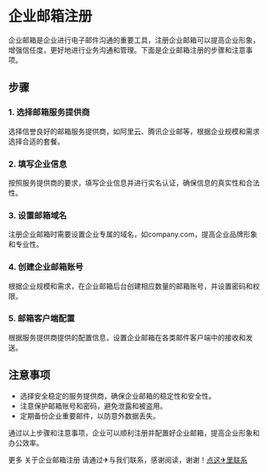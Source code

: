 # 企业邮箱注册

企业邮箱是企业进行电子邮件沟通的重要工具，注册企业邮箱可以提高企业形象，增强信任度，更好地进行业务沟通和管理。下面是企业邮箱注册的步骤和注意事项。

## 步骤

### 1. 选择邮箱服务提供商

选择信誉良好的邮箱服务提供商，如阿里云、腾讯企业邮等，根据企业规模和需求选择合适的套餐。

### 2. 填写企业信息

按照服务提供商的要求，填写企业信息并进行实名认证，确保信息的真实性和合法性。

### 3. 设置邮箱域名

注册企业邮箱时需要设置企业专属的域名，如company.com，提高企业品牌形象和专业性。

### 4. 创建企业邮箱账号

根据企业规模和需求，在企业邮箱后台创建相应数量的邮箱账号，并设置密码和权限。

### 5. 邮箱客户端配置

根据服务提供商提供的配置信息，设置企业邮箱在各类邮件客户端中的接收和发送。

## 注意事项

- 选择安全稳定的服务提供商，确保企业邮箱的稳定性和安全性。
- 注意保护邮箱账号和密码，避免泄露和被盗用。
- 定期备份企业重要邮件，以防意外数据丢失。

通过以上步骤和注意事项，企业可以顺利注册并配置好企业邮箱，提高企业形象和办公效率。

更多 关于企业邮箱注册 请通过✈与我们联系，感谢阅读，谢谢！[点这✈里联系](https://b.k02.cc)